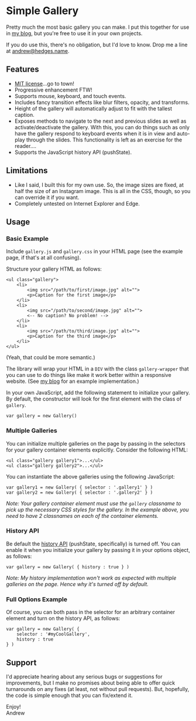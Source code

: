# Simple Gallery #

Pretty much the most basic gallery you can make. I put this together for use in [my blog](http://andrew.hedges.name/blog/2015/08/20/segdehabbatical), but you're free to use it in your own projects.

If you do use this, there's no obligation, but I'd love to know. Drop me a line at [andrew@hedges.name](mailto:andrew@hedges.name).

## Features ##

* [MIT license](https://github.com/segdeha/Gallery/blob/master/LICENSE)...go to town!
* Progressive enhancement FTW!
* Supports mouse, keyboard, and touch events.
* Includes fancy transition effects like blur filters, opacity, and transforms.
* Height of the gallery will automatically adjust to fit with the tallest caption.
* Exposes methods to navigate to the next and previous slides as well as activate/deactivate the gallery. With this, you can do things such as only have the gallery respond to keyboard events when it is in view and auto-play through the slides. This functionality is left as an exercise for the reader….
* Supports the JavaScript history API (pushState).

## Limitations ##

* Like I said, I built this for my own use. So, the image sizes are fixed, at half the size of an Instagram image. This is all in the CSS, though, so you can override it if you want.
* Completely untested on Internet Explorer and Edge.

## Usage ##

### Basic Example ###

Include `gallery.js` and `gallery.css` in your HTML page (see the example page, if that's at all confusing).

Structure your gallery HTML as follows:

    <ul class="gallery">
        <li>
            <img src="/path/to/first/image.jpg" alt="">
            <p>Caption for the first image</p>
        </li>
        <li>
            <img src="/path/to/second/image.jpg" alt="">
            <-- No caption? No problem! -->
        </li>
        <li>
            <img src="/path/to/third/image.jpg" alt="">
            <p>Caption for the third image</p>
        </li>
    </ul>

(Yeah, that could be more semantic.)

The library will wrap your HTML in a `DIV` with the class `gallery-wrapper` that you can use to do things like make it work better within a responsive website. (See [my blog](http://andrew.hedges.name/blog/2015/08/20/segdehabbatical) for an example implementation.)

In your own JavaScript, add the following statement to initialize your gallery. By default, the constructor will look for the first element with the class of `gallery`.

    var gallery = new Gallery()

### Multiple Galleries ###

You can initialize multiple galleries on the page by passing in the selectors for your gallery container elements explicitly. Consider the following HTML:

    <ul class="gallery gallery1">...</ul>
    <ul class="gallery gallery2">...</ul>

You can instantiate the above galleries using the following JavaScript:

    var gallery1 = new Gallery( { selector : '.gallery1' } )
    var gallery2 = new Gallery( { selector : '.gallery2' } )

*Note: Your gallery container element must use the `gallery` classname to pick up the necessary CSS styles for the gallery. In the example above, you need to have 2 classnames on each of the container elements.*

### History API ###

Be default the [history API](https://developer.mozilla.org/en-US/docs/Web/API/History_API) (pushState, specifically) is turned off. You can enable it when you initialize your gallery by passing it in your options object, as follows:

    var gallery = new Gallery( { history : true } )

*Note: My history implementation won't work as expected with multiple galleries on the page. Hence why it's turned off by default.*

### Full Options Example ###

Of course, you can both pass in the selector for an arbitrary container element and turn on the history API, as follows:

    var gallery = new Gallery( {
        selector : '#myCoolGallery',
        history : true
    } )

Support
---
I'd appreciate hearing about any serious bugs or suggestions for improvements, but I make no promises about being able to offer quick turnarounds on any fixes (at least, not without pull requests). But, hopefully, the code is simple enough that you can fix/extend it.

Enjoy!  
Andrew